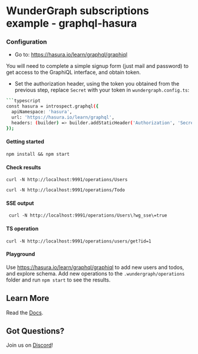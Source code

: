 # WunderGraph subscriptions example - graphql-hasura

### Configuration

- Go to: https://hasura.io/learn/graphql/graphiql

You will need to complete a simple signup form (just mail and password) to get access to the
GraphiQL interface, and obtain token.

- Set the authorization header, using the token you obtained from the previous step,
  replace `Secret` with your token in `wundergraph.config.ts`:

````bash
```typescript
const hasura = introspect.graphql({
  apiNamespace: 'hasura',
  url: 'https://hasura.io/learn/graphql',
  headers: (builder) => builder.addStaticHeader('Authorization', 'Secret'),
});
````

#### Getting started

```shell
npm install && npm start
```

#### Check results

```shell
curl -N http://localhost:9991/operations/Users
```

```shell
curl -N http://localhost:9991/operations/Todo
```

#### SSE output

```shell
 curl -N http://localhost:9991/operations/Users\?wg_sse\=true
```

#### TS operation

```shell
curl -N http://localhost:9991/operations/users/get?id=1
```

#### Playground

Use https://hasura.io/learn/graphql/graphiql to add new users and todos, and explore schema.
Add new operations to the `.wundergraph/operations` folder and run `npm start` to see the results.

## Learn More

Read the [Docs](https://wundergraph.com/docs).

## Got Questions?

Join us on [Discord](https://wundergraph.com/discord)!
